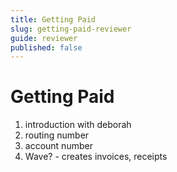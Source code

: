 ```yaml
---
title: Getting Paid
slug: getting-paid-reviewer
guide: reviewer
published: false
---
```


# Getting Paid

1. introduction with deborah
2. routing number
3. account number
4. Wave? - creates invoices, receipts

